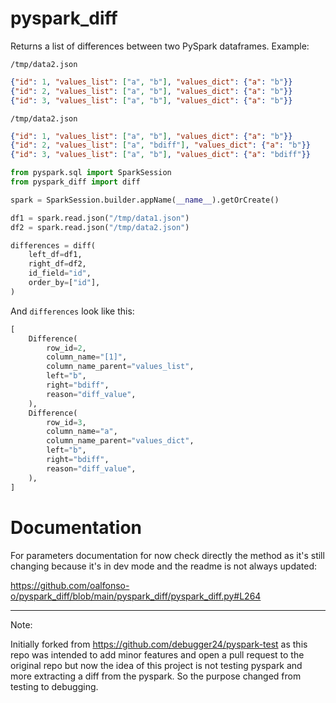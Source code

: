 # pyspark_diff

Returns a list of differences between two PySpark dataframes. Example:

`/tmp/data2.json`
``` json
{"id": 1, "values_list": ["a", "b"], "values_dict": {"a": "b"}}
{"id": 2, "values_list": ["a", "b"], "values_dict": {"a": "b"}}
{"id": 3, "values_list": ["a", "b"], "values_dict": {"a": "b"}}
```

`/tmp/data2.json`
``` json
{"id": 1, "values_list": ["a", "b"], "values_dict": {"a": "b"}}
{"id": 2, "values_list": ["a", "bdiff"], "values_dict": {"a": "b"}}
{"id": 3, "values_list": ["a", "b"], "values_dict": {"a": "bdiff"}}
```

``` python
from pyspark.sql import SparkSession
from pyspark_diff import diff

spark = SparkSession.builder.appName(__name__).getOrCreate()

df1 = spark.read.json("/tmp/data1.json")
df2 = spark.read.json("/tmp/data2.json")

differences = diff(
    left_df=df1,
    right_df=df2,
    id_field="id",
    order_by=["id"],
)
```

And `differences` look like this:
``` python
[
    Difference(
        row_id=2,
        column_name="[1]",
        column_name_parent="values_list",
        left="b",
        right="bdiff",
        reason="diff_value",
    ),
    Difference(
        row_id=3,
        column_name="a",
        column_name_parent="values_dict",
        left="b",
        right="bdiff",
        reason="diff_value",
    ),
]
```

# Documentation

For parameters documentation for now check directly the method as it's still changing because it's in dev mode and the readme is not always updated:

https://github.com/oalfonso-o/pyspark_diff/blob/main/pyspark_diff/pyspark_diff.py#L264


-----

Note:

Initially forked from https://github.com/debugger24/pyspark-test as this repo was intended to add minor features and open a pull request to the original repo but now the idea of this project is not testing pyspark and more extracting a diff from the pyspark. So the purpose changed from testing to debugging.
